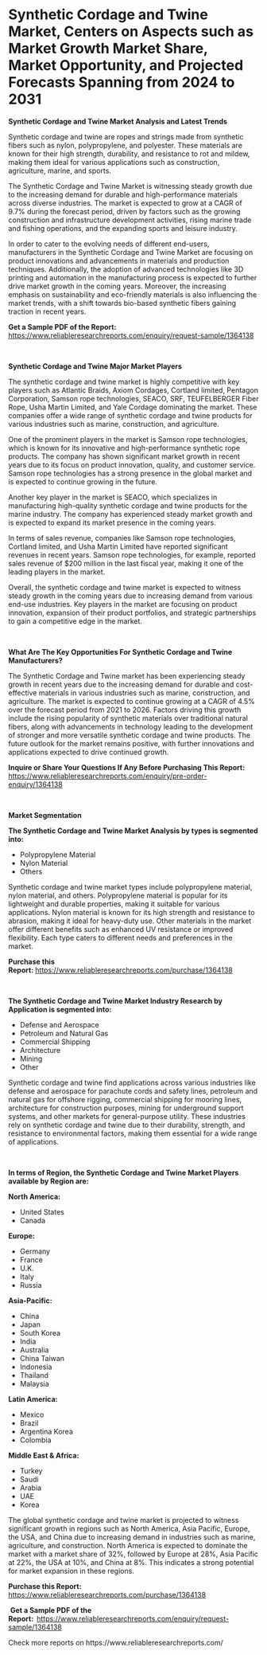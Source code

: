 <p><h1>Synthetic Cordage and Twine Market, Centers on Aspects such as Market Growth Market Share, Market Opportunity, and Projected Forecasts Spanning from 2024 to 2031</h1></p><p><strong>Synthetic Cordage and Twine Market Analysis and Latest Trends</strong></p>
<p><p>Synthetic cordage and twine are ropes and strings made from synthetic fibers such as nylon, polypropylene, and polyester. These materials are known for their high strength, durability, and resistance to rot and mildew, making them ideal for various applications such as construction, agriculture, marine, and sports.</p><p>The Synthetic Cordage and Twine Market is witnessing steady growth due to the increasing demand for durable and high-performance materials across diverse industries. The market is expected to grow at a CAGR of 9.7% during the forecast period, driven by factors such as the growing construction and infrastructure development activities, rising marine trade and fishing operations, and the expanding sports and leisure industry.</p><p>In order to cater to the evolving needs of different end-users, manufacturers in the Synthetic Cordage and Twine Market are focusing on product innovations and advancements in materials and production techniques. Additionally, the adoption of advanced technologies like 3D printing and automation in the manufacturing process is expected to further drive market growth in the coming years. Moreover, the increasing emphasis on sustainability and eco-friendly materials is also influencing the market trends, with a shift towards bio-based synthetic fibers gaining traction in recent years.</p></p>
<p><strong>Get a Sample PDF of the Report:&nbsp;</strong> <a href="https://www.reliableresearchreports.com/enquiry/request-sample/1364138">https://www.reliableresearchreports.com/enquiry/request-sample/1364138</a></p>
<p>&nbsp;</p>
<p><strong>Synthetic Cordage and Twine Major Market Players</strong></p>
<p><p>The synthetic cordage and twine market is highly competitive with key players such as Atlantic Braids, Axiom Cordages, Cortland limited, Pentagon Corporation, Samson rope technologies, SEACO, SRF, TEUFELBERGER Fiber Rope, Usha Martin Limited, and Yale Cordage dominating the market. These companies offer a wide range of synthetic cordage and twine products for various industries such as marine, construction, and agriculture.</p><p>One of the prominent players in the market is Samson rope technologies, which is known for its innovative and high-performance synthetic rope products. The company has shown significant market growth in recent years due to its focus on product innovation, quality, and customer service. Samson rope technologies has a strong presence in the global market and is expected to continue growing in the future.</p><p>Another key player in the market is SEACO, which specializes in manufacturing high-quality synthetic cordage and twine products for the marine industry. The company has experienced steady market growth and is expected to expand its market presence in the coming years.</p><p>In terms of sales revenue, companies like Samson rope technologies, Cortland limited, and Usha Martin Limited have reported significant revenues in recent years. Samson rope technologies, for example, reported sales revenue of $200 million in the last fiscal year, making it one of the leading players in the market.</p><p>Overall, the synthetic cordage and twine market is expected to witness steady growth in the coming years due to increasing demand from various end-use industries. Key players in the market are focusing on product innovation, expansion of their product portfolios, and strategic partnerships to gain a competitive edge in the market.</p></p>
<p>&nbsp;</p>
<p><strong>What Are The Key Opportunities For Synthetic Cordage and Twine Manufacturers?</strong></p>
<p><p>The Synthetic Cordage and Twine market has been experiencing steady growth in recent years due to the increasing demand for durable and cost-effective materials in various industries such as marine, construction, and agriculture. The market is expected to continue growing at a CAGR of 4.5% over the forecast period from 2021 to 2026. Factors driving this growth include the rising popularity of synthetic materials over traditional natural fibers, along with advancements in technology leading to the development of stronger and more versatile synthetic cordage and twine products. The future outlook for the market remains positive, with further innovations and applications expected to drive continued growth.</p></p>
<p><strong>Inquire or Share Your Questions If Any Before Purchasing This Report:</strong> <a href="https://www.reliableresearchreports.com/enquiry/pre-order-enquiry/1364138">https://www.reliableresearchreports.com/enquiry/pre-order-enquiry/1364138</a></p>
<p>&nbsp;</p>
<p><strong>Market Segmentation</strong></p>
<p><strong>The Synthetic Cordage and Twine Market Analysis by types is segmented into:</strong></p>
<p><ul><li>Polypropylene Material</li><li>Nylon Material</li><li>Others</li></ul></p>
<p><p>Synthetic cordage and twine market types include polypropylene material, nylon material, and others. Polypropylene material is popular for its lightweight and durable properties, making it suitable for various applications. Nylon material is known for its high strength and resistance to abrasion, making it ideal for heavy-duty use. Other materials in the market offer different benefits such as enhanced UV resistance or improved flexibility. Each type caters to different needs and preferences in the market.</p></p>
<p><strong>Purchase this Report:&nbsp;</strong><a href="https://www.reliableresearchreports.com/purchase/1364138">https://www.reliableresearchreports.com/purchase/1364138</a></p>
<p>&nbsp;</p>
<p><strong>The Synthetic Cordage and Twine Market Industry Research by Application is segmented into:</strong></p>
<p><ul><li>Defense and Aerospace</li><li>Petroleum and Natural Gas</li><li>Commercial Shipping</li><li>Architecture</li><li>Mining</li><li>Other</li></ul></p>
<p><p>Synthetic cordage and twine find applications across various industries like defense and aerospace for parachute cords and safety lines, petroleum and natural gas for offshore rigging, commercial shipping for mooring lines, architecture for construction purposes, mining for underground support systems, and other markets for general-purpose utility. These industries rely on synthetic cordage and twine due to their durability, strength, and resistance to environmental factors, making them essential for a wide range of applications.</p></p>
<p>&nbsp;</p>
<p><strong>In terms of Region, the Synthetic Cordage and Twine Market Players available by Region are:</strong></p>
<p>
    <p> <strong> North America: </strong>
        <ul>
            <li>United States</li>
            <li>Canada</li>
        </ul>
        </p> 
    <p> <strong> Europe: </strong>
        <ul>
            <li>Germany</li>
            <li>France</li>
            <li>U.K.</li>
            <li>Italy</li>
            <li>Russia</li>
        </ul>
        </p> 
    <p> <strong> Asia-Pacific: </strong>
        <ul>
            <li>China</li>
            <li>Japan</li>
            <li>South Korea</li>
            <li>India</li>
            <li>Australia</li>
            <li>China Taiwan</li>
            <li>Indonesia</li>
            <li>Thailand</li>
            <li>Malaysia</li>
        </ul>
        </p> 
    <p> <strong> Latin America: </strong>
        <ul>
            <li>Mexico</li>
            <li>Brazil</li>
            <li>Argentina Korea</li>
            <li>Colombia</li>
        </ul>
        </p> 
    <p> <strong> Middle East & Africa: </strong>
        <ul>
            <li>Turkey</li>
            <li>Saudi</li>
            <li>Arabia</li>
            <li>UAE</li>
            <li>Korea</li>
        </ul>
    </p>
    </p>
<p><p>The global synthetic cordage and twine market is projected to witness significant growth in regions such as North America, Asia Pacific, Europe, the USA, and China due to increasing demand in industries such as marine, agriculture, and construction. North America is expected to dominate the market with a market share of 32%, followed by Europe at 28%, Asia Pacific at 22%, the USA at 10%, and China at 8%. This indicates a strong potential for market expansion in these regions.</p></p>
<p><strong>Purchase this Report: </strong><a href="https://www.reliableresearchreports.com/purchase/1364138">https://www.reliableresearchreports.com/purchase/1364138</a></p>
<p>&nbsp;<strong>Get a Sample PDF of the Report:&nbsp;&nbsp;</strong><a href="https://www.reliableresearchreports.com/enquiry/request-sample/1364138">https://www.reliableresearchreports.com/enquiry/request-sample/1364138</a></p>
<p><strong></strong></p>
<p>Check more reports on https://www.reliableresearchreports.com/</p>